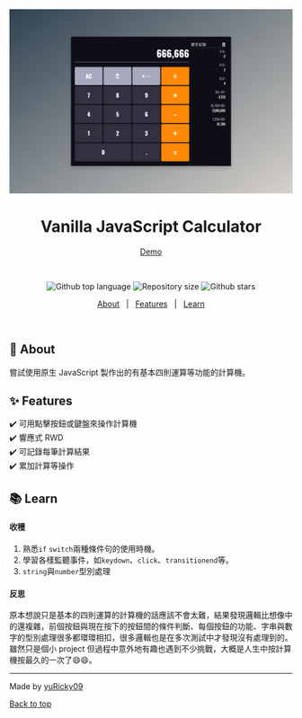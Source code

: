 <div align="center" id="top"> 
  <img src="./calculator.png" alt="calculator" />
</div>

<div align="center">
  <h1>Vanilla JavaScript Calculator</h1>
  <a href="https://vanilla-js-calculator-try-it.netlify.app/" target="_blank">Demo</a>
</div>

&#xa0;

<p align="center">
  <img alt="Github top language" src="https://img.shields.io/github/languages/top/yuRicky09/JavaScript-Calculator?color=yellow">

  <img alt="Repository size" src="https://img.shields.io/github/repo-size/yuRicky09/JavaScript-Calculator?color=lightgrey">

  <img alt="Github stars" src="https://img.shields.io/github/stars/yuRicky09/JavaScript-Calculator?color=blue" />
</p>

<p align="center">
  <a href="#dart-about">About</a> &#xa0; | &#xa0; 
  <a href="#sparkles-features">Features</a> &#xa0; | &#xa0;
  <a href="#books-learn">Learn</a>
</p>

<br>

## :dart: About

嘗試使用原生 JavaScript 製作出的有基本四則運算等功能的計算機。

## :sparkles: Features

:heavy_check_mark: 可用點擊按鈕或鍵盤來操作計算機 <br>
:heavy_check_mark: 響應式 RWD <br>
:heavy_check_mark: 可記錄每筆計算結果 <br>
:heavy_check_mark: 累加計算等操作 <br>

## :books: Learn

#### 收穫

1. 熟悉`if` `switch`兩種條件句的使用時機。
2. 學習各樣監聽事件，如`keydown`、`click`、`transitionend`等。
3. `string`與`number`型別處理

#### 反思

原本想說只是基本的四則運算的計算機的話應該不會太難，結果發現邏輯比想像中的還複雜，前個按鈕與現在按下的按鈕間的條件判斷、每個按鈕的功能、字串與數字的型別處理很多都環環相扣，很多邏輯也是在多次測試中才發現沒有處理到的。
雖然只是個小 project 但過程中意外地有趣也遇到不少挑戰，大概是人生中按計算機按最久的一次了:smile::smile:。

---

Made by <a href="https://github.com/yuRicky09" 
target="_blank">yuRicky09</a>

<a href="#top">Back to top</a>
